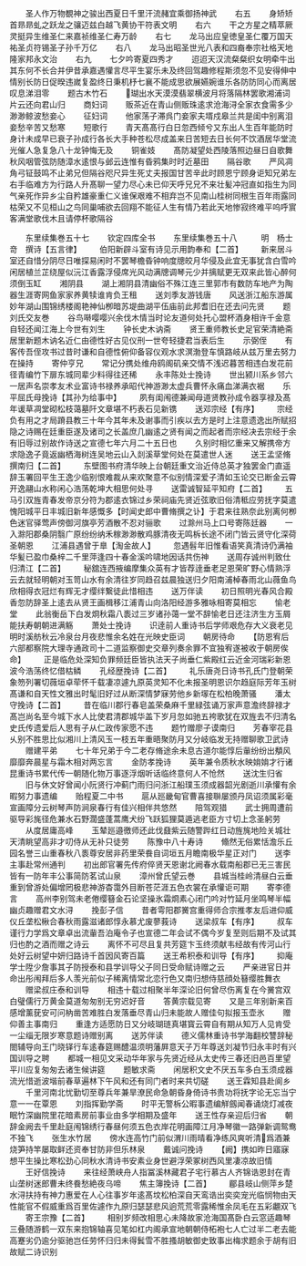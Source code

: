 <!-- { "loadSidebar": true } -->
　　圣人作万物覩神之骏出西夏日千里汗流赭宜乘御扬神武
　　右五
　　身矫矫首昻昻虬之跃龙之骧迈兹白越飞黄协干符表文明
　　右六
　　干之方星之精萃厥灵挺异生维圣仁来嘉祯维圣仁寿万龄
　　右七
　　龙马出应皇徳皇圣仁覆万国天祐圣贞符锡圣子孙千万亿
　　右八
　　龙马出昭圣世光八表和四裔奉宗社格天地隆家邦永文治
　　右九
　　七夕吟寄夏四秀才
　　迢迢天汉流粲粲织女明牵牛出其东何不长合并伊昔承嘉遇懽言尽平生宴乐未及终回驾趣修程斯须忽不见安得伸中情别长防日促暌违嵗复盈终日秉机杼七襄不能成思欲展嬿婉谁乐各防防同心而离居叹息涕泪零
　　题古木竹石
　　瑚出水天漠漠翡翠横波月将落隔林罢歌湘浦词片云还向君山归
　　商妇词
　　贩茶近在青山侧贩珠逺求沧海浔全家衣食需多少渺渺鲸波愁妾心
　　征妇词
　　他家荡子滞呉门妾家夫壻戍皋兰共是闺中别离泪妾愁辛苦又愁寒
　　短歌行
　　青天髙髙行白日忽西倾兮又东出人生百年能防时身计未成早已衰子孙成行各长大手种苍松尽成盖来日苦短去日长何不饮酒居华堂流光催人急复急八十龙钟悔无及
　　铜雀妓
　　髙防凝望处西陵落照边昼日自歌舞秋风咽管弦防随漳水逺恨与邺云连惟有昏鸦集时时近墓田
　　隔谷歌
　　严风凋角弓钲鼓鸣不止弟兄但隔谷咫尺异生死丈夫报国甘苦辛此时顾恩宁顾身讵知兄弟左右手临难方为行路人升髙聊一望力尽心未已仰天呼兄兄不来壮髪冲冠直如指生为同气亲死作异乡尘自矜雄豪重仁义谁保艰难不相弃岂不见南山桂树同根生百年雨露同枯荣又不见桓山之鸟同巢哺欲去回翔不能征人生有情乃若此天地惨寂终难平呜呼賔客满堂歌伐木且请停杯歌隔谷












　　东里续集巻五十七
　　钦定四库全书
　　东里续集巻五十八　　　明　杨士竒　撰诗【五言律】
　　伯阳新辟斗室有诗见示用韵奉和【二首】
　　新来居斗室还自惜分阴尽日唯探易闲时不罢琴檐昏钟响度牕皎月华侵及此宜无事犹含白雪吟闲居植兰芷绕屋似沅江香露浮侵席光风动满牕调琴元少并摛赋更无双来此皆心醉何须倒玉缸
　　湘阴县
　　湖上湘阴县清幽俗不殊江连三里郭市有数防车地产为陶器生涯寄网鱼家家养黄犊谁肯负王租
　　送刘季友游钱唐
　　风送浙江船东游属妙年湖山围锦绣楼阁艳神仙栁暗苏堤曲湖平伍庙前此邦耆旧在还去问先贤
　　题刘氏交友巻
　　谷鸟啭嘤嘤兴余伐木情当时论友道何处托心盟杯酒身相许千金意自轻还闻江海上今世有刘生
　　钟长史木讷斋
　　贤王重师教长史足官荣清絶斋居里新题木讷名近仁由德性好古见仪刑一世夸轻捷君当表后生
　　示弼侄
　　有客传吾侄攻书过昔时谦和自德性俯仰备容仪观水求溟渤登车慎路岐从兹万里去努力在操持
　　寄仲亨兄
　　常记分携处维舟鸥阁矶亲交情不浅迟暮苦相违白发花前径青编竹下扉东城同辈少料得往还稀
　　永丰陈处士挽诗
　　世出颍川系乡邻六一居声名崇孝友术业富诗书禄养承昭代神游渺太虚兵曹怀永痛血涕满衣裾
　　乐平屈氏母挽诗【其孙为给事中】
　　夙有闺闱德兼闻母道贤教孙成令器享禄及髙年谖草凋堂砌松枝蔼墓阡文章堪不朽表石见新镌
　　送邓宗经【有序】
　　宗经负有用之才局蹐县教三十年今其年未及谢事而引疾以去方是时上注意遗逸出所赋招隐之诗赐在廷重臣遂及诸司之长盖庶几幽逺之贤有闻之而起者而宗经决去宗经于余有旧辱过别故作诗送之宣德七年六月二十五日也
　　久别时相忆重来又解携帝方求隐逸子竟返幽栖海树连吴地云山入剡溪草堂何处在莫遣世人迷
　　送王孟坚脩撰南归【二首】
　　东壁图书府清华映上台朝廷重文治近侍总英才独罢金门直遥辞玉署回平生王逸少临别恨难裁从来欢聚意不似别情深爱子清如玉论交已断金云霄开逸翮山水称闲心浩荡乾坤大相思何处寻
　　送雷诚智延平知府【二首】
　　五马引双旌青春发帝京分符为郡逺衣锦过乡荣祠庙先贤近弦歌旧俗清秪应劳抚字莫遣愧阳城平日丰城旧新年感慨多【时闻史郎中曹脩撰之讣】于君来往熟奈此别离何栁色迷官驿莺声傍御河旗亭芳酒散不忍对骊歌
　　过滁州马上口号寄陈廷器
　　一入滁阳郡桑阴翳广原纷纷纳禾稼渺渺散鸡豚清夜无鸣柝长途不闭门皆云贤守化深荷圣朝恩
　　江浦县遇曾于臯【淘金故人】
　　忽遇髫年旧惟看语笑真清诗仍满袖华髪已盈巾桑梓二千里萍逢四十春金溪吟啸地因话共伤神
　　送周存诚州判致仕归清江【二首】
　　秘舘连西掖编摩集众英有才皆荐逹垂老足恩荣旷野心情熟浮云去就轻明朝对玉笥山水有余清往岁同趋召兹晨独送归夕阳南浦棹春雨北山薇鱼鸟欣相得衣冠烂有辉无才缨绊繋徒此惜相违
　　送万伴读
　　初日照明光春风合殿香忽防辞圣上逺去从贤王画楫移江浦青山向洛阳经游多雅咏相寄莫相忘
　　愉老堂
　　此翁衡岳下白发烱秋霜八袠过三岁诸孙蔼一堂不辞愉老日还注济生方玉屑能扶寿朝朝进满觞
　　萧处士挽诗
　　识逹前人重诗书后学师艰危存大义衰老见明时溪舫秋云冷泉台月夜悲惟余名姓在光映史臣词
　　朝房待命
　　【防恩宥后六部都察院大理寺通政司十二道监察御史交章列奏余罪不宜独宥遂被收于朝房俟命】
　　正是临危处深知负罪频廷臣皆执法天子尚垂仁紫殿红云近金河瑞彩新恩波今浩荡终忆借枯鳞
　　孔经歴挽诗【二首】
　　礼乐唐尧日诗书孔氏门登朝荣象笏列署切薇垣卓荦怀千载凄凉遽九原英灵知不化未报圣明恩识尔趋庭际芳年玉树髙谦和自天性文雅出时髦旧好过从断深情梦寐劳他乡新塜在松柏晚萧骚
　　潘太守挽诗【二首】
　　昔在临川郡行春皂盖荣桑麻千里緑弦诵万家声意澹终辞禄才髙岂尚名至今城下水人比使君清郡城华盖下岁月忽如驰五袴歌犹在双旌去不归清名史氏传遗爱后人思有子从仁政传家愿不违
　　题竹赠廖子谟南归
　　芳春宰花县乆别不胜思比似湘川上清风玉一枝五年重晤聚防月又分岐临发无持赠聊歌卫武诗
　　赠建平弟
　　七十年兄弟于今二老存脩途余未息古道尔能惇后軰纷纷出頺风靡靡奔晨星与霜木相对两忘言
　　金防孝挽诗
　　英年兼令质秋水映姢姢才行诸昆重诗书累代传一朝随化物万事逐浮烟听话临终意何人不怆然
　　送沈生归省
　　旧与休文好曾闻小阮贤行冲蓟门雨归问浙江船璞玉须成器韶光剧逝川承懽有余暇努力事遗编
　　贻程夏二中书
　　扈从廵畿甸官曹喜接聨屡颁丹凤诏须属彩毫宣画障分云树琴声防涧泉春行有佳兴相伴共悠然
　　陪驾观猎
　　武士拥周遭前驱导彩旄径危兼水石野濶盛蓬蒿鹰犬纷飞跃狐狸莫遁逃老臣方寸切上念圣躬劳
　　从度居庸高峰
　　玉辇廵邉徼师还此伐鼗紫云随警跸红日动旌旄地险关城壮天清眺望高非才叨侍从无补只徒劳
　　陈豫中八十寿诗
　　翛然无俗累恬澹乐丘园名誉三山重春秋八袠尊安居非药里荣飬自词垣五月瞻南极华星正对门
　　送李主事赴常州通判
　　初出郎官署先传府倅贤天恩谢北阙春水载南船郡已无三害民皆有一防年丰公事简防茗试山泉
　　漳州曾氏望云巻
　　县城当桂岭清昼白云垂重到曾游处偏增罔极悲神游杳霭外目断苍茫涯五色衣裳在承懽讵可期
　　寄李德言
　　高州李别驾未老倦缨簮金石论坚操氷霜烱素心闭门吟对竹延月坐鸣琴半幅幽贞趣赠君文水浔
　　挽彭子信
　　昔者雩阳郡黉宫重得师合宗推孝友后进仰威仪丘垄松楸合春秋雨露滋诸郎惇永慕尤废蓼莪诗
　　送梁叔车【有序】
　　叔车谨行力学爲文章卓出流軰吾泊庵令子也宣德二年会试不偶今岁复至则后期不及试其归也酌之酒而赠之诗云
　　离怀不可尽且复共芳筵卞玉终须献韦经故有传河山行处好云树望中妍归路诗千首因风寄百篇
　　送王希积泰和训导【有序】
　　抑庵学士陞少詹事其子防授泰和县学训导父子同日受命赋诗赠之云
　　严亲进官日并命出彤闱拜后多人羡光前似子稀离情常北恋行色又南归想侍慈顔处簮缨胜舞衣
　　赠梁叔庄泰和训导
　　相违十载过相聚半年深论旧何曾尽伤离复在今黉宫双白璧儒行万黄金莫道匆匆别无穷迟好音
　　答黄宗载见寄
　　又是三年别新来百感增薰莸安可问枘凿苦难胜白发落垂尽青山归未能故人赠佳句拟报玉壶氷
　　赠仰善主事南归
　　重逢方适愿防日又分岐瑚琏真堪寳云霄自有期从知万人见肯受一尘缁无限岁寒意题诗赠别离
　　送苏伴读
　　德义儒林重诗书学海翻校讐辞秘閤辅导向王门晓铎行车逺春筵赐醴温须明藩屛意天子万年尊送刘凝节归永丰时有兴国训导之聘
　　都城一相见文采动华年家与先贤近经从太史传三春还旧邑百里望平川应复匆匆去诸生候讲筵
　　题敏求斋
　　闲居积文史不厌五车多白玉须成器流光惜逝波堦前春草遍林下午风和还有同门者时来共切磋
　　送王霖知县赴阆乡
　　千里河南北忧勤切至尊兵年兼旱潦民命急朝昏身倚诗书贵功将抚字论无忘当宁意一一在覃恩
　　刘指挥勤学斋
　　时平无警柝公暇事遗编觧劔闻春诵烧灯减夜眠竹深幽院里花暗素房前事业由多学相期及盛年
　　送王性存亲迎后归省
　　朝辞金阙去千里赴庭闱锦绣行春昼何须五色衣岸花明画障江月净琴徽一路弹新调鸳鸯不独飞
　　张生水竹居
　　傍水连高竹门前似渭川雨晴看净练风爽听清爲酒兼烧笋持竿屡取鲜还资奉甘防非但乐林泉
　　戴诚问挽诗
　　【阙】携如昨日寤寐想平生操比寒松劲心同秋水清诗书安素业身世避浮荣冢树西风里凄凉故旧情
　　王好信挽诗
　　来往经萧峡舟人指冨溪林藏君子宅行慕古人齐锦诰恩封在青山垄树迷郎曹未终飬愁絶夜乌啼
　　焦主簿挽诗【二首】
　　郿县岐山侧萍乡楚水浔扶持有神力惠爱在人心往事岁年逺髙坟松柏深自天鸾诰出奕奕宠光临悯物由天性能官不假威重爲百里佐遽作九原归瑟瑟悲风逈荒荒零露稀惟余凤毛在五彩翽双飞
　　寄王宗豫【二首】
　　相别岁频改相思心未降故家沧海国髙卧白云窓适趣琴三叠随游鹤一双东来抱锦轴喜见笔如杠内阁承宣地朝朝侍柘袍七人亡过半二老去能高蹇劣仍逾分驱驰岂任劳怀归归未得鬂雪不胜搔胡敏御史致事出梅求题余于胡有旧故赋二诗识别
